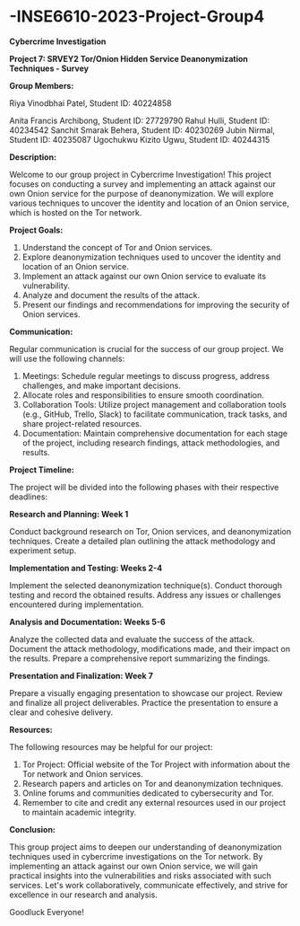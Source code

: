 # -INSE6610-2023-Project-Group4
**Cybercrime Investigation**



**Project 7: SRVEY2 Tor/Onion Hidden Service Deanonymization Techniques - Survey**

**Group Members:**

Riya Vinodbhai Patel, Student ID: 40224858

Anita Francis Archibong, Student ID: 27729790
Rahul Hulli, Student ID: 40234542
Sanchit Smarak Behera, Student ID: 40230269
Jubin Nirmal, Student ID: 40235087
Ugochukwu Kizito Ugwu, Student ID: 40244315

**Description:**

Welcome to our group project in Cybercrime Investigation! This project focuses on conducting a survey and implementing an attack against our own Onion service for the purpose of deanonymization. We will explore various techniques to uncover the identity and location of an Onion service, which is hosted on the Tor network.

**Project Goals:**

1. Understand the concept of Tor and Onion services.
2. Explore deanonymization techniques used to uncover the identity and location of an Onion service.
3. Implement an attack against our own Onion service to evaluate its vulnerability.
4. Analyze and document the results of the attack.
5. Present our findings and recommendations for improving the security of Onion services.

**Communication:**

Regular communication is crucial for the success of our group project. We will use the following channels:

1. Meetings: Schedule regular meetings to discuss progress, address challenges, and make important decisions.
2. Allocate roles and responsibilities to ensure smooth coordination.
3. Collaboration Tools: Utilize project management and collaboration tools (e.g., GitHub, Trello, Slack) to facilitate communication, track tasks, and share project-related resources.
4. Documentation: Maintain comprehensive documentation for each stage of the project, including research findings, attack methodologies, and results.
   
**Project Timeline:**

The project will be divided into the following phases with their respective deadlines:

**Research and Planning: Week 1**

Conduct background research on Tor, Onion services, and deanonymization techniques.
Create a detailed plan outlining the attack methodology and experiment setup.

**Implementation and Testing: Weeks 2-4**

Implement the selected deanonymization technique(s).
Conduct thorough testing and record the obtained results.
Address any issues or challenges encountered during implementation.

**Analysis and Documentation: Weeks 5-6**

Analyze the collected data and evaluate the success of the attack.
Document the attack methodology, modifications made, and their impact on the results.
Prepare a comprehensive report summarizing the findings.

**Presentation and Finalization: Week 7**

Prepare a visually engaging presentation to showcase our project.
Review and finalize all project deliverables.
Practice the presentation to ensure a clear and cohesive delivery.

**Resources:**

The following resources may be helpful for our project:

1. Tor Project: Official website of the Tor Project with information about the Tor network and Onion services.
2. Research papers and articles on Tor and deanonymization techniques.
3. Online forums and communities dedicated to cybersecurity and Tor.
4. Remember to cite and credit any external resources used in our project to maintain academic integrity.

**Conclusion:**

This group project aims to deepen our understanding of deanonymization techniques used in cybercrime investigations on the Tor network. By implementing an attack against our own Onion service, we will gain practical insights into the vulnerabilities and risks associated with such services. Let's work collaboratively, communicate effectively, and strive for excellence in our research and analysis. 

Goodluck Everyone!
